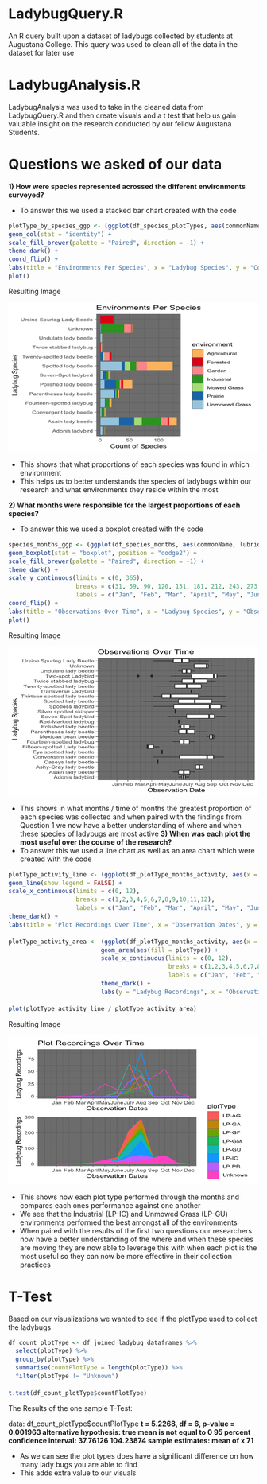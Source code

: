 # LadybugQuery.R
An R query built upon a dataset of ladybugs collected by students at Augustana College. This query was used to clean all of the data in the dataset for later use

# LadybugAnalysis.R
LadybugAnalysis was used to take in the cleaned data from LadybugQuery.R and then create visuals and a t test that help us gain valuable insight on the research conducted by our fellow Augustana
Students.

# Questions we asked of our data
**1) How were species represented acrossed the different environments surveyed?**
  * To answer this we used a stacked bar chart created with the code

  ``` r
  plotType_by_species_ggp <- (ggplot(df_species_plotTypes, aes(commonName, speciesCount, fill = environment)) +   
  geom_col(stat = "identity") +
  scale_fill_brewer(palette = "Paired", direction = -1) +
  theme_dark() +
  coord_flip() +
  labs(title = "Environments Per Species", x = "Ladybug Species", y = "Count of Species")) %T>%
  plot()
  ```
  
  Resulting Image
  
  <img src="images/Question 1 Visual.png" alt="Question 1 Visual" width="600" height="300">
  
* This shows that what proportions of each species was found in which environment
* This helps us to better understands the species of ladybugs within our research and what environments they reside within the most
    
**2) What months were responsible for the largest proportions of each species?**
  * To answer this we used a boxplot created with the code 
  ```r
  species_months_ggp <- (ggplot(df_species_months, aes(commonName, lubridate::yday(x = eventDate))) +   
  geom_boxplot(stat = "boxplot", position = "dodge2") +
  scale_fill_brewer(palette = "Paired", direction = -1) +
  theme_dark() +
  scale_y_continuous(limits = c(0, 365),
                     breaks = c(31, 59, 90, 120, 151, 181, 212, 243, 273, 304, 334, 365), 
                     labels = c("Jan", "Feb", "Mar", "April", "May", "June", "July", "Aug", "Sep", "Oct", "Nov", "Dec")) +
  coord_flip() +
  labs(title = "Observations Over Time", x = "Ladybug Species", y = "Observation Date")) %T>%
  plot()
  ```
  
  Resulting Image
  
  <img src="images/Question 2 Visual.png" alt="Question 2 Visual" width="600" height="300">
  
  * This shows in what months / time of months the greatest proportion of each species was collected and when paired with the findings
    from Question 1 we now have a better understanding of where and when these species of ladybugs are most active
**3) When was each plot the most useful over the course of the research?**
  * To answer this we used a line chart as well as an area chart which were created with the code
  ```r
  plotType_activity_line <- (ggplot(df_plotType_months_activity, aes(x = month, y = countMonth, color = plotType))  +
  geom_line(show.legend = FALSE) +
  scale_x_continuous(limits = c(0, 12),
                     breaks = c(1,2,3,4,5,6,7,8,9,10,11,12), 
                     labels = c("Jan", "Feb", "Mar", "April", "May", "June", "July", "Aug", "Sep", "Oct", "Nov", "Dec")) +
  theme_dark() +
  labs(title = "Plot Recordings Over Time", x = "Observation Dates", y = "Ladybug Recordings")) 

  plotType_activity_area <- (ggplot(df_plotType_months_activity, aes(x = month, y = countMonth, color = plotType))  +
                            geom_area(aes(fill = plotType)) +
                            scale_x_continuous(limits = c(0, 12),
                                               breaks = c(1,2,3,4,5,6,7,8,9,10,11,12), 
                                               labels = c("Jan", "Feb", "Mar", "April", "May", "June", "July", "Aug", "Sep", "Oct", "Nov", "Dec")) +
                            theme_dark() +
                            labs(y = "Ladybug Recordings", x = "Observation Dates", legend = "Plot Type"))

  plot(plotType_activity_line / plotType_activity_area)
  ```
  Resulting Image
  
  <img src="images/Question 3 Visual.png" alt="Question 3 Visual" width="600" height="300">
  
  * This shows how each plot type performed through the months and compares each ones performance against one another
  * We see that the Industrial (LP-IC) and Unmowed Grass (LP-GU) environments performed the best amongst all of the environments
  * When paired with the results of the first two questions our researchers now have a better understanding of the where and when these species 
    are moving they are now able to leverage this with when each plot is the most useful so they can now be more effective in their collection practices

# T-Test
Based on our visualizations we wanted to see if the plotType used to collect the ladybugs

```r
df_count_plotType <- df_joined_ladybug_dataframes %>%
  select(plotType) %>%
  group_by(plotType) %>%
  summarise(countPlotType = length(plotType)) %>%
  filter(plotType != "Unknown")

t.test(df_count_plotType$countPlotType)
```

The Results of the one sample T-Test:

data:  df_count_plotType$countPlotType
**t = 5.2268, df = 6, p-value = 0.001963
alternative hypothesis: true mean is not equal to 0
     95 percent confidence interval:
          37.76126 104.23874
sample estimates: mean of x 71** 

* As we can see the plot types does have a significant difference on how many lady bugs you are able to find
* This adds extra value to our visuals
